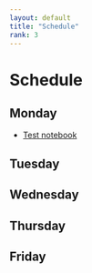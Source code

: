 ```yaml
---
layout: default
title: "Schedule"
rank: 3
---
```

# Schedule

## Monday

* [Test notebook](notebooks/Dave/test.ipynb)

## Tuesday

## Wednesday

## Thursday

## Friday
